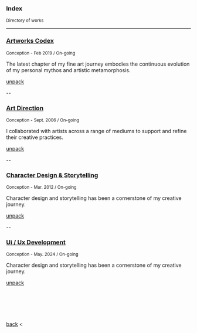 

<br>
<br>
<br>
<br>

### Index
<small>Directory of works</small>

---

### [Artworks Codex](./artworks-codex.md)

<small> Conception - Feb 2019 / On-going</small>

The latest chapter of my fine art journey embodies the continuous evolution of my personal mythos and artistic metamorphosis. 

[unpack](./artworks-codex.md)

--
<br>

### [Art Direction](./art-direction.md)

<small>Conception - Sept. 2006 / On-going</small>

I collaborated with artists across a range of mediums to support and refine their creative practices. 

[unpack](./art-direction.md)

--
<br>

### [Character Design & Storytelling](./character-design-&-storytelling.md)

<small>Conception - Mar. 2012 / On-going</small>

Character design and storytelling has been a cornerstone of my creative journey. 

[unpack](./character-design-&-storytelling.md)

--
<br>

### [Ui / Ux Development](./character-design-&-storytelling.md)

<small>Conception - May. 2024 / On-going</small>

Character design and storytelling has been a cornerstone of my creative journey. 

[unpack](./character-design-&-storytelling.md)

<br>
<br>
<br>
<br>

[back](./portfolio-introduction) <
